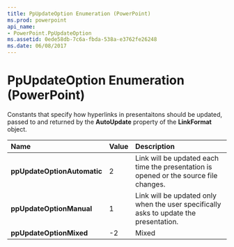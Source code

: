 ```yaml
---
title: PpUpdateOption Enumeration (PowerPoint)
ms.prod: powerpoint
api_name:
- PowerPoint.PpUpdateOption
ms.assetid: 0ede58db-7c6a-fbda-538a-e3762fe26248
ms.date: 06/08/2017
---
```



# PpUpdateOption Enumeration (PowerPoint)

Constants that specify how hyperlinks in presentaitons should be updated, passed to and returned by the  **AutoUpdate** property of the **LinkFormat** object.



|**Name**|**Value**|**Description**|
|:-----|:-----|:-----|
|**ppUpdateOptionAutomatic**|2|Link will be updated each time the presentation is opened or the source file changes.|
|**ppUpdateOptionManual**|1|Link will be updated only when the user specifically asks to update the presentation.|
|**ppUpdateOptionMixed**|-2|Mixed|

